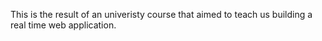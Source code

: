 This is the result of an univeristy course that aimed to teach us building a real time web application.
